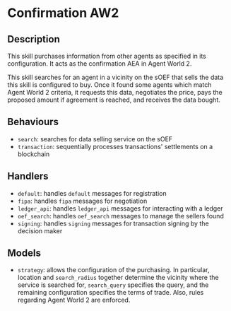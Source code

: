 # Confirmation AW2

## Description

This skill purchases information from other agents as specified in its configuration. It acts as the confirmation AEA in Agent World 2.

This skill searches for an agent in a vicinity on the sOEF that sells the data this skill is configured to buy. Once it found some agents which match Agent World 2 criteria, it requests this data, negotiates the price, pays the proposed amount if agreement is reached, and receives the data bought.


## Behaviours

* `search`: searches for data selling service on the sOEF
* `transaction`: sequentially processes transactions' settlements on a blockchain

## Handlers

* `default`: handles `default` messages for registration
* `fipa`: handles `fipa` messages for negotiation
* `ledger_api`: handles `ledger_api` messages for interacting with a ledger
* `oef_search`: handles `oef_search` messages to manage the sellers found
* `signing`: handles `signing` messages for transaction signing by the decision maker


## Models

* `strategy`: allows the configuration of the purchasing. In particular, location and `search_radius` together determine the vicinity where the service is searched for, `search_query` specifies the query, and the remaining configuration specifies the terms of trade. Also, rules regarding Agent World 2 are enforced.
